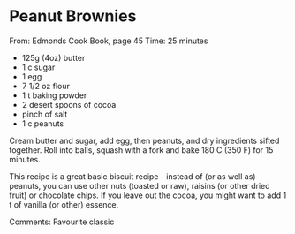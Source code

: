 # Peanut Brownies
From: Edmonds Cook Book, page 45
Time: 25 minutes

* 125g (4oz) butter
* 1 c sugar
* 1 egg
* 7 1/2 oz flour
* 1 t baking powder
* 2 desert spoons of cocoa
* pinch of salt
* 1 c peanuts

Cream butter and sugar, add egg, then peanuts, and dry ingredients sifted together.  Roll into balls, squash with a fork and bake 180 C (350 F) for 15 minutes.

This recipe is a great basic biscuit recipe - instead of (or as well as) peanuts, you can use other nuts (toasted or raw), raisins (or other dried fruit) or chocolate chips.  If you leave out the cocoa, you might want to add 1 t of vanilla (or other) essence.  

Comments: Favourite classic

